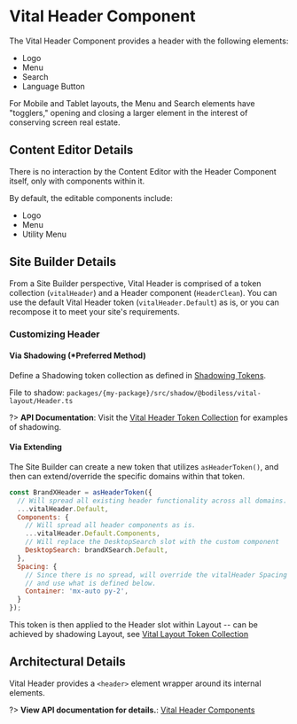 # Vital Header Component

The Vital Header Component provides a header with the following elements:

- Logo
- Menu
- Search
- Language Button

For Mobile and Tablet layouts, the Menu and Search elements have "togglers," opening and closing a
larger element in the interest of conserving screen real estate.

## Content Editor Details

There is no interaction by the Content Editor with the Header Component itself, only with components
within it.

By default, the editable components include:

- Logo
- Menu
- Utility Menu

## Site Builder Details

From a Site Builder perspective, Vital Header is comprised of a token collection (`vitalHeader`) and
a Header component (`HeaderClean`). You can use the default Vital Header token
(`vitalHeader.Default`) as is, or you can recompose it to meet your site's requirements.

### Customizing Header

#### Via Shadowing (*Preferred Method)

Define a Shadowing token collection as defined in [Shadowing Tokens](/Development/Guides/Shadowing).

File to shadow: `packages/{my-package}/src/shadow/@bodiless/vital-layout/Header.ts`

?> **API Documentation**: Visit the
[Vital Header Token Collection](../../../Development/API/@bodiless/vital-layout/interfaces/VitalHeader)
for examples of shadowing.

#### Via Extending

The Site Builder can create a new token that utilizes `asHeaderToken()`, and then can
extend/override the specific domains within that token.

```js
const BrandXHeader = asHeaderToken({
  // Will spread all existing header functionality across all domains.
  ...vitalHeader.Default,
  Components: {
    // Will spread all header components as is.
    ...vitalHeader.Default.Components,
    // Will replace the DesktopSearch slot with the custom component
    DesktopSearch: brandXSearch.Default,
  },
  Spacing: {
    // Since there is no spread, will override the vitalHeader Spacing domain
    // and use what is defined below.
    Container: 'mx-auto py-2',
  }
});
```

This token is then applied to the Header slot within Layout -- can be achieved
by shadowing Layout, see
[Vital Layout Token Collection](../../../Development/API/@bodiless/vital-layout/interfaces/VitalLayout?id=default)

## Architectural Details

Vital Header provides a `<header>` element wrapper around its internal elements.

?> **View API documentation for details.**:
[Vital Header Components](../../../Development/API/@bodiless/vital-layout/interfaces/HeaderComponents)
